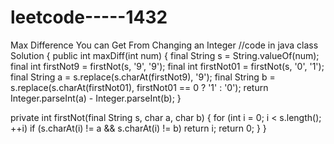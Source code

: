 # leetcode-----1432
Max Difference You can Get From Changing an Integer
//code in java
class Solution {
  public int maxDiff(int num) {
    final String s = String.valueOf(num);
    final int firstNot9 = firstNot(s, '9', '9');
    final int firstNot01 = firstNot(s, '0', '1');
    final String a = s.replace(s.charAt(firstNot9), '9');
    final String b = s.replace(s.charAt(firstNot01), firstNot01 == 0 ? '1' : '0');
    return Integer.parseInt(a) - Integer.parseInt(b);
  }

  private int firstNot(final String s, char a, char b) {
    for (int i = 0; i < s.length(); ++i)
      if (s.charAt(i) != a && s.charAt(i) != b)
        return i;
    return 0;
  }
}
